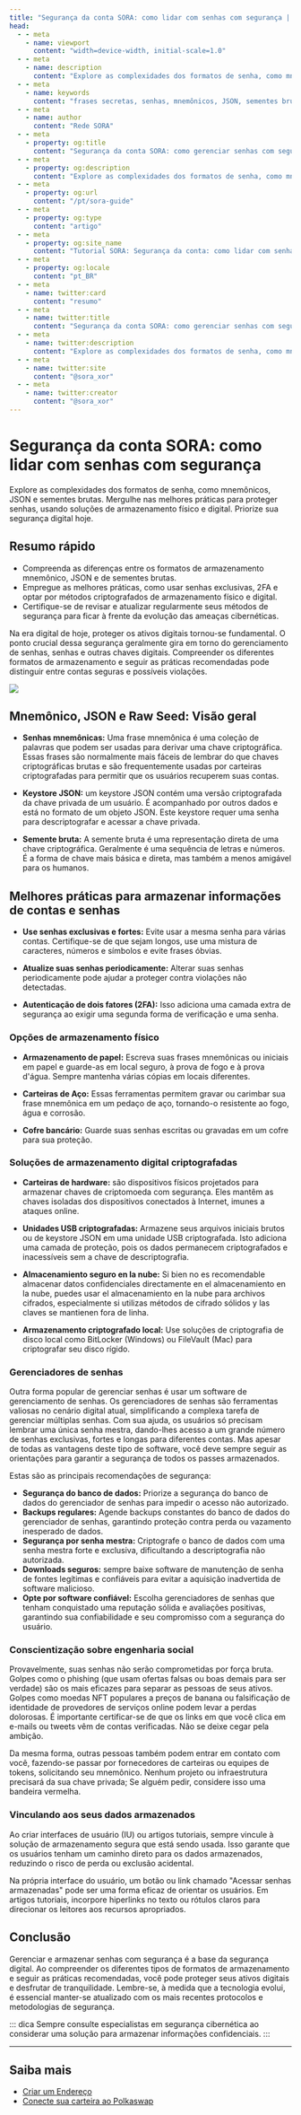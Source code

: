 ```yaml
---
title: "Segurança da conta SORA: como lidar com senhas com segurança | Documentos SORA"
head:
  - - meta
    - name: viewport
      content: "width=device-width, initial-scale=1.0"
  - - meta
    - name: description
      content: "Explore as complexidades dos formatos de senha, como mnemônicos, JSON e sementes brutas. Mergulhe nas práticas recomendadas para proteger senhas, usando soluções de armazenamento físico e digital. Priorize sua segurança digital hoje mesmo."
  - - meta
    - name: keywords
      content: "frases secretas, senhas, mnemônicos, JSON, sementes brutas, melhores práticas, segurança digital, autenticação de dois fatores, armazenamento físico, armazenamento digital, gerenciadores de senhas, engenharia social, interfaces de usuário, protocolos de segurança"
  - - meta
    - name: author
      content: "Rede SORA"
  - - meta
    - property: og:title
      content: "Segurança da conta SORA: como gerenciar senhas com segurança"
  - - meta
    - property: og:description
      content: "Explore as complexidades dos formatos de senha, como mnemônicos, JSON e sementes brutas. Mergulhe nas práticas recomendadas para proteger senhas, usando soluções de armazenamento físico e digital. Priorize sua segurança digital hoje mesmo."
  - - meta
    - property: og:url
      content: "/pt/sora-guide"
  - - meta
    - property: og:type
      content: "artigo"
  - - meta
    - property: og:site_name
      content: "Tutorial SORA: Segurança da conta: como lidar com senhas com segurança"
  - - meta
    - property: og:locale
      content: "pt_BR"
  - - meta
    - name: twitter:card
      content: "resumo"
  - - meta
    - name: twitter:title
      content: "Segurança da conta SORA: como gerenciar senhas com segurança"
  - - meta
    - name: twitter:description
      content: "Explore as complexidades dos formatos de senha, como mnemônicos, JSON e sementes brutas. Mergulhe nas práticas recomendadas para proteger senhas, usando soluções de armazenamento físico e digital. Priorize sua segurança digital hoje mesmo."
  - - meta
    - name: twitter:site
      content: "@sora_xor"
  - - meta
    - name: twitter:creator
      content: "@sora_xor"
---
```


# Segurança da conta SORA: como lidar com senhas com segurança

Explore as complexidades dos formatos de senha, como mnemônicos, JSON e sementes brutas. Mergulhe nas melhores práticas para proteger senhas, usando soluções de armazenamento físico e digital. Priorize sua segurança digital hoje.

## Resumo rápido

- Compreenda as diferenças entre os formatos de armazenamento mnemônico, JSON e de sementes brutas.
- Empregue as melhores práticas, como usar senhas exclusivas, 2FA e optar por métodos criptografados de armazenamento físico e digital.
- Certifique-se de revisar e atualizar regularmente seus métodos de segurança para ficar à frente da evolução das ameaças cibernéticas.

Na era digital de hoje, proteger os ativos digitais tornou-se fundamental. O ponto crucial dessa segurança geralmente gira em torno do gerenciamento de senhas, senhas e outras chaves digitais. Compreender os diferentes formatos de armazenamento e seguir as práticas recomendadas pode distinguir entre contas seguras e possíveis violações.

![](.gitbook/assets/sora-account-security.png)

## Mnemônico, JSON e Raw Seed: Visão geral

- **Senhas mnemônicas:** Uma frase mnemônica é uma coleção de palavras que podem ser usadas para derivar uma chave criptográfica. Essas frases são normalmente mais fáceis de lembrar do que chaves criptográficas brutas e são frequentemente usadas por carteiras criptografadas para permitir que os usuários recuperem suas contas.

- **Keystore JSON:** um keystore JSON contém uma versão criptografada da chave privada de um usuário. É acompanhado por outros dados e está no formato de um objeto JSON. Este keystore requer uma senha para descriptografar e acessar a chave privada.

- **Semente bruta:** A semente bruta é uma representação direta de uma chave criptográfica. Geralmente é uma sequência de letras e números. É a forma de chave mais básica e direta, mas também a menos amigável para os humanos.

## Melhores práticas para armazenar informações de contas e senhas

- **Use senhas exclusivas e fortes:** Evite usar a mesma senha para várias contas. Certifique-se de que sejam longos, use uma mistura de caracteres, números e símbolos e evite frases óbvias.

- **Atualize suas senhas periodicamente:** Alterar suas senhas periodicamente pode ajudar a proteger contra violações não detectadas.

- **Autenticação de dois fatores (2FA):** Isso adiciona uma camada extra de segurança ao exigir uma segunda forma de verificação e uma senha.

### Opções de armazenamento físico

- **Armazenamento de papel:** Escreva suas frases mnemônicas ou iniciais em papel e guarde-as em local seguro, à prova de fogo e à prova d'água. Sempre mantenha várias cópias em locais diferentes.

- **Carteiras de Aço:** Essas ferramentas permitem gravar ou carimbar sua frase mnemônica em um pedaço de aço, tornando-o resistente ao fogo, água e corrosão.

- **Cofre bancário:** Guarde suas senhas escritas ou gravadas em um cofre para sua proteção.

### Soluções de armazenamento digital criptografadas

- **Carteiras de hardware:** são dispositivos físicos projetados para armazenar chaves de criptomoeda com segurança. Eles mantêm as chaves isoladas dos dispositivos conectados à Internet, imunes a ataques online.

- **Unidades USB criptografadas:** Armazene seus arquivos iniciais brutos ou de keystore JSON em uma unidade USB criptografada. Isto adiciona uma camada de proteção, pois os dados permanecem criptografados e inacessíveis sem a chave de descriptografia.

- **Almacenamiento seguro en la nube:** Si bien no es recomendable almacenar datos confidenciales directamente en el almacenamiento en la nube, puedes usar el almacenamiento en la nube para archivos cifrados, especialmente si utilizas métodos de cifrado sólidos y las claves se mantienen fora de linha.

- **Armazenamento criptografado local:** Use soluções de criptografia de disco local como BitLocker (Windows) ou FileVault (Mac) para criptografar seu disco rígido.

### Gerenciadores de senhas

Outra forma popular de gerenciar senhas é usar um software de gerenciamento de senhas. Os gerenciadores de senhas são ferramentas valiosas no cenário digital atual, simplificando a complexa tarefa de gerenciar múltiplas senhas. Com sua ajuda, os usuários só precisam lembrar uma única senha mestra, dando-lhes acesso a um grande número de senhas exclusivas, fortes e longas para diferentes contas. Mas apesar de todas as vantagens deste tipo de software, você deve sempre seguir as orientações para garantir a segurança de todos os passes armazenados.

Estas são as principais recomendações de segurança:

- **Segurança do banco de dados:** Priorize a segurança do banco de dados do gerenciador de senhas para impedir o acesso não autorizado.
- **Backups regulares:** Agende backups constantes do banco de dados do gerenciador de senhas, garantindo proteção contra perda ou vazamento inesperado de dados.
- **Segurança por senha mestra:** Criptografe o banco de dados com uma senha mestra forte e exclusiva, dificultando a descriptografia não autorizada.
- **Downloads seguros:** sempre baixe software de manutenção de senha de fontes legítimas e confiáveis ​​para evitar a aquisição inadvertida de software malicioso.
- **Opte por software confiável:** Escolha gerenciadores de senhas que tenham conquistado uma reputação sólida e avaliações positivas, garantindo sua confiabilidade e seu compromisso com a segurança do usuário.

### Conscientização sobre engenharia social

Provavelmente, suas senhas não serão comprometidas por força bruta. Golpes como o phishing (que usam ofertas falsas ou boas demais para ser verdade) são os mais eficazes para separar as pessoas de seus ativos. Golpes como moedas NFT populares a preços de banana ou falsificação de identidade de provedores de serviços online podem levar a perdas dolorosas.
É importante certificar-se de que os links em que você clica em e-mails ou tweets vêm de contas verificadas. Não se deixe cegar pela ambição.

Da mesma forma, outras pessoas também podem entrar em contato com você, fazendo-se passar por fornecedores de carteiras ou equipes de tokens, solicitando seu mnemônico. Nenhum projeto ou infraestrutura precisará da sua chave privada; Se alguém pedir, considere isso uma bandeira vermelha.

### Vinculando aos seus dados armazenados

Ao criar interfaces de usuário (IU) ou artigos tutoriais, sempre vincule à solução de armazenamento segura que está sendo usada. Isso garante que os usuários tenham um caminho direto para os dados armazenados, reduzindo o risco de perda ou exclusão acidental.

Na própria interface do usuário, um botão ou link chamado "Acessar senhas armazenadas" pode ser uma forma eficaz de orientar os usuários. Em artigos tutoriais, incorpore hiperlinks no texto ou rótulos claros para direcionar os leitores aos recursos apropriados.

## Conclusão

Gerenciar e armazenar senhas com segurança é a base da segurança digital. Ao compreender os diferentes tipos de formatos de armazenamento e seguir as práticas recomendadas, você pode proteger seus ativos digitais e desfrutar de tranquilidade. Lembre-se, à medida que a tecnologia evolui, é essencial manter-se atualizado com os mais recentes protocolos e metodologias de segurança.

::: dica
Sempre consulte especialistas em segurança cibernética ao considerar uma solução para armazenar informações confidenciais.
:::

---

## Saiba mais

- [Criar um Endereço](/pt/create-an-address)
- [Conecte sua carteira ao Polkaswap](/pt/polkaswap-connect-wallet.md)
